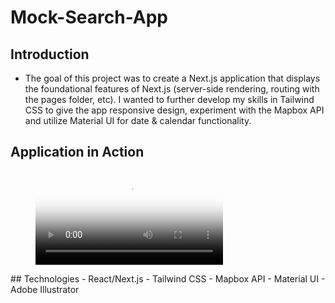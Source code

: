 # Mock-Search-App

## Introduction
  - The goal of this project was to create a Next.js application that displays the foundational features of Next.js (server-side  rendering, routing with the pages folder, etc). I wanted to further develop my skills in Tailwind CSS to give the app responsive design, experiment with the Mapbox API and utilize Material UI for date & calendar functionality. 

## Application in Action
<figure class="video_container">
  <video controls="true" allowfullscreen="true" poster="path/to/poster_image.png">
    <source src="https://www.youtube.com/embed/eybgnTT7K4o" type="video/mp4">
  </video>
</figure>
## Technologies
  - React/Next.js
  - Tailwind CSS
  - Mapbox API
  - Material UI
  - Adobe Illustrator


